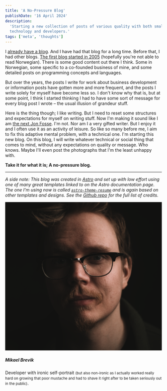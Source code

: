 ```yaml
---
title: 'A No-Pressure Blog'
publishDate: '16 April 2024'
description:
  'Starting a new collection of posts of various quality with both small and big stuff related to
  technology and developers.'
tags: ['meta', 'thoughts']
---
```


I [already have a blog](https://blog.mib.im/). And I have had that blog for a long time. Before
that, I had other blogs.
[The first blog started in 2005](https://web.archive.org/web/20051228074801/http://mikaelb.net/)
(hopefully you're not able to read Norwegian). There is some good content out there I think. Some in
Norwegian, some specific to a co-founded business of mine, and some detailed posts on programming
concepts and languages.

But over the years, the posts I write for work about business development or information posts have
gotten more and more frequent, and the posts I write solely for myself have become less so. I don't
know why that is, but at some point, I think I started thinking I had to have some sort of message
for every blog post I wrote – the usual illusion of grandeur stuff.

Here is the thing though; I like writing. But I need to reset some structures and expectations for
myself on writing stuff. Now I'm making it sound like I am
[the next Jon Fosse](https://www.nobelprize.org/prizes/literature/2023/fosse/facts/). I'm not. Nor
am I a very gifted writer. But I enjoy it and I often use it as an activity of leisure. So like so
many before me, I aim to fix this adaptive mental problem, with a technical one. I'm starting this
new blog. On this blog, I will write whatever technical or social thing that comes to mind, without
any expectations on quality or message. Who knows. Maybe I'll even post the photographs that I'm the
least unhappy with.

**Take it for what it is; A no-pressure blog.**

---

_A side note:_ _This blog was created in [Astro](https://astro.dev) and set up with low effort using
one of many great templates linked to on the Astro documentation page. The one I'm using now is
called [`astro-theme-resume`](https://github.com/srleom/astro-theme-resume) and is again based on
other templates and designs. See the [Github repo](https://github.com/mikaelbr/mib.im) for the full
list of credits._

<div class="text-center">

  <div class="mx-auto mb-4 w-32 rounded-3xl overflow-clip">

![Ironic yet non-ironic self-portrait of Mikael Brevik](./mikael.png)

  </div>

  <h5 class="mb-2 text-xl font-medium leading-tight">Mikael Brevik</h5>
  <p class="max-w-72 m-auto">Developer with ironic self-portrait <small>(but also non-ironic as I actually worked really hard on growing that poor mustache and had to shave it right after to be taken seriously out in the public)</small>.</p>
</div>
